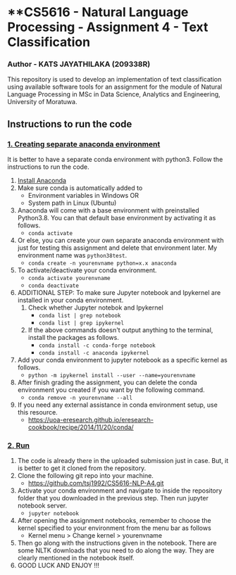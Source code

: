 # **CS5616 - Natural Language Processing - Assignment 4 - Text Classification

### **Author - KATS JAYATHILAKA (209338R)**

This repository is used to develop an implementation of text classification using available software tools for an assignment for the module of Natural Language Processing in MSc in Data Science, Analytics and Engineering, University of Moratuwa.

##

## **Instructions to run the code**

### <ins>1. Creating separate anaconda environment</ins>

It is better to have a separate conda environment with python3. Follow the instructions to run the code.

1. [Install Anaconda](https://www.anaconda.com/products/individual)
2. Make sure conda is automatically added to
   - Environment variables in Windows OR
   - System path in Linux (Ubuntu)
3. Anaconda will come with a base environment with preinstalled Python3.8. You can that default base environment by activating it as follows.
   - `conda activate`
4. Or else, you can create your own separate anaconda environment with just for testing this assignment and delete that environment later. My environment name was `python38test`.
   - `conda create -n yourenvname python=x.x anaconda`
5. To activate/deactivate your conda environment.
   - `conda activate yourenvname`
   - `conda deactivate`
6. ADDITIONAL STEP: To make sure Jupyter notebook and Ipykernel are installed in your conda environment.
   1. Check whether Jupyter notebok and Ipykernel
      - `conda list | grep notebook`
      - `conda list | grep ipykernel`
   2. If the above commands doesn't output anything to the terminal, install the packages as follows.
      - `conda install -c conda-forge notebook`
      - `conda install -c anaconda ipykernel`
7. Add your conda environment to jupyter notebook as a specific kernel as follows.
   - `python -m ipykernel install --user --name=yourenvname`
8. After finish grading the assignment, you can delete the conda environment you created if you want by the following command.
   - `conda remove -n yourenvname --all`
9. If you need any external assistance in conda environment setup, use this resource.
   - https://uoa-eresearch.github.io/eresearch-cookbook/recipe/2014/11/20/conda/

### <ins>2. Run</ins>

1. The code is already there in the uploaded submission just in case. But, it is better to get it cloned from the repository.
2. Clone the following git repo into your machine.
   - https://github.com/tsj1992/CS5616-NLP-A4.git
3. Activate your conda environment and navigate to inside the repository folder that you downloaded in the previous step. Then run jupyter notebook server.
   - `jupyter notebook`
4. After opening the assignment notebooks, remember to choose the kernel specified to your environment from the menu bar as follows
   - Kernel menu > Change kernel > yourenvname
5. Then go along with the instructions given in the notebook. There are some NLTK downloads that you need to do along the way. They are clearly mentioned in the notebook itself.
6. GOOD LUCK AND ENJOY !!!
